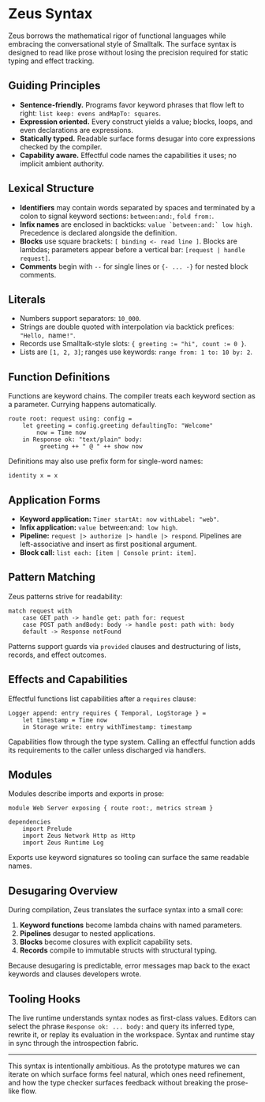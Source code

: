 # Zeus Syntax

Zeus borrows the mathematical rigor of functional languages while
embracing the conversational style of Smalltalk. The surface syntax is
designed to read like prose without losing the precision required for
static typing and effect tracking.

## Guiding Principles

- **Sentence-friendly.** Programs favor keyword phrases that flow left to
  right: `list keep: evens andMapTo: squares`.
- **Expression oriented.** Every construct yields a value; blocks, loops,
and even declarations are expressions.
- **Statically typed.** Readable surface forms desugar into core
  expressions checked by the compiler.
- **Capability aware.** Effectful code names the capabilities it uses; no
  implicit ambient authority.

## Lexical Structure

- **Identifiers** may contain words separated by spaces and terminated by
  a colon to signal keyword sections: `between:and:`, `fold from:`.
- **Infix names** are enclosed in backticks: `` value `between:and:` low
  high ``. Precedence is declared alongside the definition.
- **Blocks** use square brackets: `[ binding <- read line ]`. Blocks are
  lambdas; parameters appear before a vertical bar: `[request | handle
  request]`.
- **Comments** begin with `--` for single lines or `{- ... -}` for nested
  block comments.

## Literals

- Numbers support separators: `10_000`.
- Strings are double quoted with interpolation via backtick prefices:
  `"Hello, `name`!"`.
- Records use Smalltalk-style slots: `{ greeting := "hi", count := 0 }`.
- Lists are `[1, 2, 3]`; ranges use keywords: `range from: 1 to: 10 by: 2`.

## Function Definitions

Functions are keyword chains. The compiler treats each keyword section as
a parameter. Currying happens automatically.

```zeus
route root: request using: config =
    let greeting = config.greeting defaultingTo: "Welcome"
        now = Time now
    in Response ok: "text/plain" body:
         greeting ++ " @ " ++ show now
```

Definitions may also use prefix form for single-word names:

```zeus
identity x = x
```

## Application Forms

- **Keyword application:** `Timer startAt: now withLabel: "web"`.
- **Infix application:** `value `between:and:` low high`.
- **Pipeline:** `request |> authorize |> handle |> respond`. Pipelines are
  left-associative and insert as first positional argument.
- **Block call:** `list each: [item | Console print: item]`.

## Pattern Matching

Zeus patterns strive for readability:

```zeus
match request with
    case GET path -> handle get: path for: request
    case POST path andBody: body -> handle post: path with: body
    default -> Response notFound
```

Patterns support guards via `provided` clauses and destructuring of lists,
records, and effect outcomes.

## Effects and Capabilities

Effectful functions list capabilities after a `requires` clause:

```zeus
Logger append: entry requires { Temporal, LogStorage } =
    let timestamp = Time now
    in Storage write: entry withTimestamp: timestamp
```

Capabilities flow through the type system. Calling an effectful function
adds its requirements to the caller unless discharged via handlers.

## Modules

Modules describe imports and exports in prose:

```zeus
module Web Server exposing { route root:, metrics stream }

dependencies
    import Prelude
    import Zeus Network Http as Http
    import Zeus Runtime Log
```

Exports use keyword signatures so tooling can surface the same readable
names.

## Desugaring Overview

During compilation, Zeus translates the surface syntax into a small core:

1. **Keyword functions** become lambda chains with named parameters.
2. **Pipelines** desugar to nested applications.
3. **Blocks** become closures with explicit capability sets.
4. **Records** compile to immutable structs with structural typing.

Because desugaring is predictable, error messages map back to the exact
keywords and clauses developers wrote.

## Tooling Hooks

The live runtime understands syntax nodes as first-class values. Editors
can select the phrase `Response ok: ... body:` and query its inferred
type, rewrite it, or replay its evaluation in the workspace. Syntax and
runtime stay in sync through the introspection fabric.

---

This syntax is intentionally ambitious. As the prototype matures we can
iterate on which surface forms feel natural, which ones need refinement,
and how the type checker surfaces feedback without breaking the prose-like
flow.
